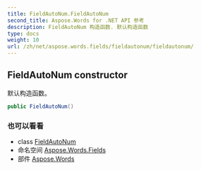 ```yaml
---
title: FieldAutoNum.FieldAutoNum
second_title: Aspose.Words for .NET API 参考
description: FieldAutoNum 构造函数. 默认构造函数
type: docs
weight: 10
url: /zh/net/aspose.words.fields/fieldautonum/fieldautonum/
---
```

## FieldAutoNum constructor

默认构造函数。

```csharp
public FieldAutoNum()
```

### 也可以看看

* class [FieldAutoNum](../)
* 命名空间 [Aspose.Words.Fields](../../fieldautonum/)
* 部件 [Aspose.Words](../../../)


